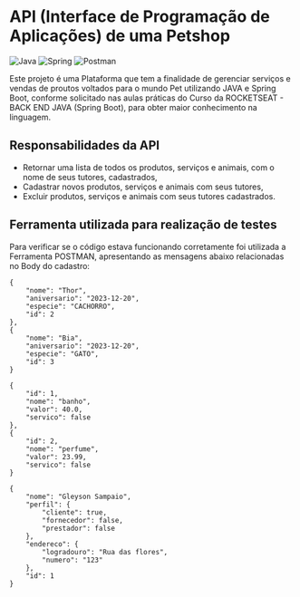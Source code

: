 # API (Interface de Programação de Aplicações) de uma Petshop
![Java](https://img.shields.io/badge/java-%23ED8B00.svg?style=for-the-badge&logo=openjdk&logoColor=white) ![Spring](https://img.shields.io/badge/spring-%236DB33F.svg?style=for-the-badge&logo=spring&logoColor=white) ![Postman](https://img.shields.io/badge/Postman-FF6C37.svg?style=for-the-badge&logo=Postman&logoColor=white)

Este projeto é uma Plataforma que tem a finalidade de gerenciar serviços e vendas de proutos voltados para o mundo Pet utilizando JAVA e Spring Boot, conforme solicitado nas aulas práticas do Curso da ROCKETSEAT - BACK END JAVA (Spring Boot), para obter maior conhecimento na linguagem.

## Responsabilidades da API
- Retornar uma lista de todos os produtos, serviços e animais, com o nome de seus tutores, cadastrados,
- Cadastrar novos produtos, serviços e animais com seus tutores,
- Excluir produtos, serviços e animais com seus tutores cadastrados.

## Ferramenta utilizada para realização de testes
Para verificar se o código estava funcionando corretamente foi utilizada a Ferramenta POSTMAN, apresentando as mensagens abaixo relacionadas no Body do cadastro:

    {
        "nome": "Thor",
        "aniversario": "2023-12-20",
        "especie": "CACHORRO",
        "id": 2
    },
    {
        "nome": "Bia",
        "aniversario": "2023-12-20",
        "especie": "GATO",
        "id": 3
    }

    {
        "id": 1,
        "nome": "banho",
        "valor": 40.0,
        "servico": false
    },
    {
        "id": 2,
        "nome": "perfume",
        "valor": 23.99,
        "servico": false
    }

    {
        "nome": "Gleyson Sampaio",
        "perfil": {
            "cliente": true,
            "fornecedor": false,
            "prestador": false
        },
        "endereco": {
            "logradouro": "Rua das flores",
            "numero": "123"
        },
        "id": 1
    }
